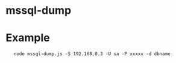 # mssql-dump


# Example

``` shell
   node mssql-dump.js -S 192.168.0.3 -U sa -P xxxxx -d dbname
```